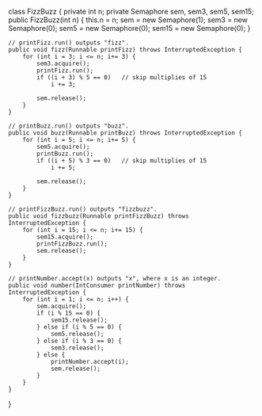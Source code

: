 class FizzBuzz {
    private int n;
    private Semaphore sem, sem3, sem5, sem15;
    public FizzBuzz(int n) {
        this.n = n;
        sem = new Semaphore(1);
        sem3 = new Semaphore(0);
        sem5 = new Semaphore(0);
        sem15 = new Semaphore(0);
    }

    // printFizz.run() outputs "fizz".
    public void fizz(Runnable printFizz) throws InterruptedException {
        for (int i = 3; i <= n; i+= 3) {
            sem3.acquire();
            printFizz.run();
            if ((i + 3) % 5 == 0)   // skip multiplies of 15
                i += 3;
            
            sem.release();
        }
    }

    // printBuzz.run() outputs "buzz".
    public void buzz(Runnable printBuzz) throws InterruptedException {
        for (int i = 5; i <= n; i+= 5) {
            sem5.acquire();
            printBuzz.run();
            if ((i + 5) % 3 == 0)   // skip multiplies of 15
                i += 5;
            
            sem.release();
        }
    }

    // printFizzBuzz.run() outputs "fizzbuzz".
    public void fizzbuzz(Runnable printFizzBuzz) throws InterruptedException {
        for (int i = 15; i <= n; i+= 15) {
            sem15.acquire();
            printFizzBuzz.run();
            sem.release();
        }
    }

    // printNumber.accept(x) outputs "x", where x is an integer.
    public void number(IntConsumer printNumber) throws InterruptedException {
        for (int i = 1; i <= n; i++) {
            sem.acquire();
            if (i % 15 == 0) {
                sem15.release();
            } else if (i % 5 == 0) {
                sem5.release();
            } else if (i % 3 == 0) {
                sem3.release();
            } else {
                printNumber.accept(i);
                sem.release();
            }
        }
    }
}